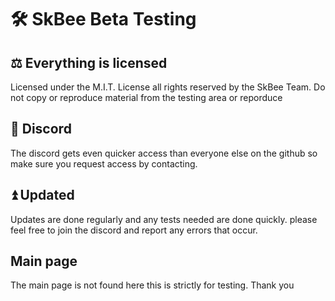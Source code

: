 # 🛠 SkBee Beta Testing



## ⚖️ Everything is licensed
Licensed under the M.I.T. License all rights reserved by the SkBee Team. Do not copy or reproduce material from the testing area or reporduce

## 🩼 Discord
The discord gets even quicker access than everyone else on the github so make sure you request access by contacting.

## ⏫ Updated
Updates are done regularly and any tests needed are done quickly. please feel free to join the discord and report any errors that occur.

## Main page
The main page is not found here this is strictly for testing. Thank you
